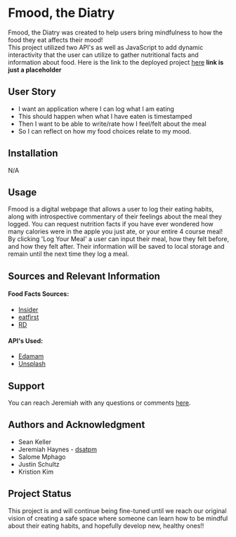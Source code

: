 # Fmood, the Diatry

Fmood, the Diatry was created to help users bring mindfulness to how the food they eat affects their mood! <br>
This project utilized two API's as well as JavaScript to add dynamic interactivity that the user can utilize to gather nutritional facts and information about food. Here is the link to the deployed project [here](https://google.com) **link is just a placeholder** <!-- Add actual deployed link -->


## User Story

- I want an application where I can log what I am eating
- This should happen when what I have eaten is timestamped
- Then I want to be able to write/rate how I feel/felt about the meal
- So I can reflect on how my food choices relate to my mood.


## Installation 

N/A


## Usage

Fmood is a digital webpage that allows a user to log their eating habits, along with introspective commentary of their feelings about the meal they logged. You can request nutrition facts if you have ever wondered how many calories were in the apple you just ate, or your entire 4 course meal! By clicking 'Log Your Meal' a user can input their meal, how they felt before, and how they felt after. Their information will be saved to local storage and remain until the next time they log a meal.


## Sources and Relevant Information
#### Food Facts Sources:
- [Insider](https://insider.com/amazing-food-facts-2017-12)
- [eatfirst](https://eatfirst.com.au/en-au/c/blog/fun-facts-about-food)
- [RD](https://rd.com/article/food-facts-trivia/)
#### API's Used:
- [Edamam](https://edamam.com)
- [Unsplash](https://unsplash.com/developers)


## Support

You can reach Jeremiah with any questions or comments [here](https://twitter/__dsatpm).
<!-- Add your own contact info here -->

## Authors and Acknowledgment

<!-- Add your Github profile link here -->
- Sean Keller
- Jeremiah Haynes - [dsatpm](https://github.com/dsatpm)
- Salome Mphago
- Justin Schultz
- Kristion Kim

## Project Status

This project is and will continue being fine-tuned until we reach our original vision of creating a safe space where someone can learn how to be mindful about their eating habits, and hopefully develop new, healthy ones!!